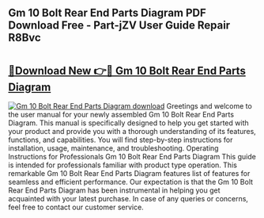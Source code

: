 ## Gm 10 Bolt Rear End Parts Diagram PDF Download Free - Part-jZV User Guide Repair R8Bvc

# <h2><a href="http://dfh68f.blite.top/?on=Gm+10+Bolt+Rear+End+Parts+Diagram">🔗Download New 👉🔴 Gm 10 Bolt Rear End Parts Diagram</a></h2>

[![Gm 10 Bolt Rear End Parts Diagram download](https://i.imgur.com/lujVjoI.png)](http://dfh68f.blite.top/?on=Gm+10+Bolt+Rear+End+Parts+Diagram)
Greetings and welcome to the user manual for your newly assembled Gm 10 Bolt Rear End Parts Diagram. This manual is specifically designed to help you get started with your product and provide you with a thorough understanding of its features, functions, and capabilities. You will find step-by-step instructions for installation, usage, maintenance, and troubleshooting. Operating Instructions for Professionals Gm 10 Bolt Rear End Parts Diagram This guide is intended for professionals familiar with product type operation. This remarkable Gm 10 Bolt Rear End Parts Diagram features list of features for seamless and efficient performance. Our expectation is that the Gm 10 Bolt Rear End Parts Diagram has been instrumental in helping you get acquainted with your latest purchase. In case of any queries or concerns, feel free to contact our customer service.
